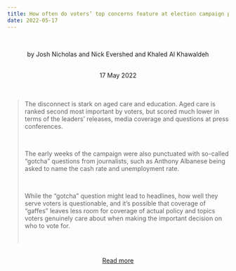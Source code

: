 ```yaml
---
title: How often do voters’ top concerns feature at election campaign press conferences and in the media?
date: 2022-05-17
---
```


<br><center>by Josh Nicholas and Nick Evershed and Khaled Al Khawaldeh</center><br>

<center>17 May 2022</center><br><br>

<blockquote><p>The disconnect is stark on aged care and education. Aged care is ranked second most important by voters, but scored much lower in terms of the leaders’ releases, media coverage and questions at press conferences.</p><br>

<p>The early weeks of the campaign were also punctuated with so-called “gotcha” questions from journalists, such as Anthony Albanese being asked to name the cash rate and unemployment rate.</p><br>

<p>While the “gotcha” question might lead to headlines, how well they serve voters is questionable, and it’s possible that coverage of “gaffes” leaves less room for coverage of actual policy and topics voters genuinely care about when making the important decision on who to vote for.</p><br>

</blockquote><br>

<center><a href="https://www.theguardian.com/news/datablog/2022/may/18/how-often-do-voters-top-concerns-feature-at-election-campaign-press-conferences-and-in-the-media">Read more</a></center>